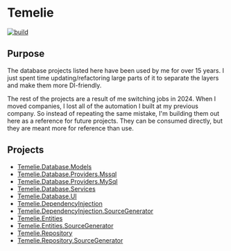 # Temelie

[![build](https://github.com/michaelpaulus/temelie/actions/workflows/build.yml/badge.svg)](https://github.com/michaelpaulus/temelie/actions/workflows/build.yml)

## Purpose

The database projects listed here have been used by me for over 15 years.  I just spent time updating/refactoring large parts of it to separate the layers and make them more DI-friendly.  

The rest of the projects are a result of me switching jobs in 2024.  When I moved companies, I lost all of the automation I built at my previous company.  So instead of repeating the same mistake, I'm building them out here as a reference for future projects.  They can be consumed directly, but they are meant more for reference than use.

## Projects

- [Temelie.Database.Models](/src/Temelie.Database.Models/README.md)
- [Temelie.Database.Providers.Mssql](/src/Temelie.Database.Providers.Mssql/README.md)
- [Temelie.Database.Providers.MySql](/src/Temelie.Database.Providers.MySql/README.md)
- [Temelie.Database.Services](/src/Temelie.Database.Services/README.md)
- [Temelie.Database.UI](/src/Temelie.Database.UI/README.md)
- [Temelie.DependencyInjection](/src/Temelie.DependencyInjection/README.md)
- [Temelie.DependencyInjection.SourceGenerator](/src/Temelie.DependencyInjection.SourceGenerator/README.md)
- [Temelie.Entities](/src/Temelie.Entities/README.md)
- [Temelie.Entities.SourceGenerator](/src/Temelie.Entities.SourceGenerator/README.md)
- [Temelie.Repository](/src/Temelie.Repository/README.md)
- [Temelie.Repository.SourceGenerator](/src/Temelie.Repository.SourceGenerator/README.md)

